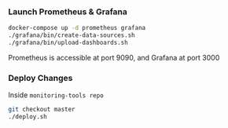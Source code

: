### Launch Prometheus & Grafana

```bash
docker-compose up -d prometheus grafana
./grafana/bin/create-data-sources.sh
./grafana/bin/upload-dashboards.sh
```

Prometheus is accessible at port 9090, and Grafana at port 3000

### Deploy Changes

Inside `monitoring-tools repo`
```bash
git checkout master
./deploy.sh
```
